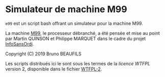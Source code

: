 # Simulateur de machine M99

`m99` est un script bash offrant un simulateur pour la machine M99.

La machine [M99], le processeur débranché, a été pensée et mise au point par
Martin QUINSON et Philippe MARQUET dans le cadre du projet [InfoSansOrdi].

[M99]: https://github.com/InfoSansOrdi/M999
[InfoSansOrdi]: https://github.com/InfoSansOrdi/InfoSansOrdi

Copyright (C) 2019 Bruno BEAUFILS

Les scripts distribués ici le sont sous les termes de la *licence WTFPL*
version 2, disponible dans le fichier [WTFPL-2](WTFPL-2).
